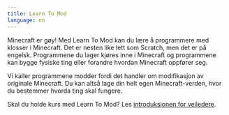 ```yaml
---
title: Learn To Mod
language: nn
---
```


Minecraft er gøy! Med Learn To Mod kan du lære å programmere med klosser i
Minecraft. Det er nesten like lett som Scratch, men det er på engelsk.
Programmene du lager kjøres inne i Minecraft og programmene kan bygge fysiske
ting eller forandre hvordan Minecraft oppfører seg. 

Vi kaller programmene modder fordi det handler om modifikasjon av originale
Minecraft. Du kan altså lage din helt egen Minecraft-verden, hvor du bestemmer
hvorda ting skal fungere.

Skal du holde kurs med Learn To Mod? Les [introduksjonen for veiledere](README.html).
